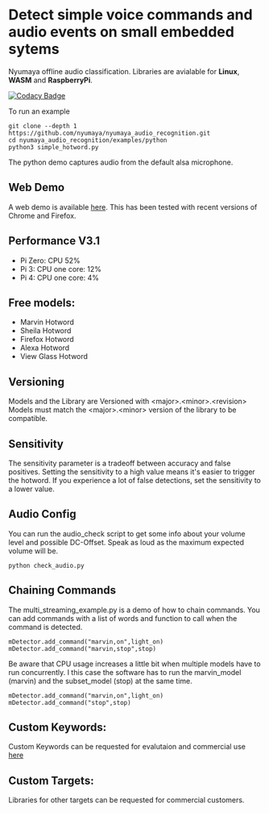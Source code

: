 # Detect simple voice commands and audio events on small embedded sytems
Nyumaya offline audio classification. Libraries are avialable for **Linux**, **WASM** and **RaspberryPi**.

[![Codacy Badge](https://app.codacy.com/project/badge/Grade/fa3ffbfff7fa4554acad93e044b24fdd)](https://www.codacy.com/gh/nyumaya/nyumaya_audio_recognition/dashboard?utm_source=github.com&amp;utm_medium=referral&amp;utm_content=nyumaya/nyumaya_audio_recognition&amp;utm_campaign=Badge_Grade)

To run an example

```
git clone --depth 1 https://github.com/nyumaya/nyumaya_audio_recognition.git
cd nyumaya_audio_recognition/examples/python
python3 simple_hotword.py
```

The python demo captures audio from the default alsa microphone.


## Web Demo

A web demo is available [here](https://nyumaya.com/demo/). 
This has been tested with recent versions of Chrome and Firefox.

## Performance V3.1

- Pi Zero: CPU 52%
- Pi 3: CPU one core: 12%
- Pi 4: CPU one core: 4%


## Free models:

- Marvin Hotword
- Sheila Hotword
- Firefox Hotword
- Alexa Hotword
- View Glass Hotword

## Versioning

Models and the Library are Versioned with \<major\>.\<minor\>.\<revision\>
Models must match the \<major\>.\<minor\> version of the library to be compatible.

## Sensitivity

The sensitivity parameter is a tradeoff between accuracy and false positives. Setting the sensitivity to a high value means it's easier to trigger the hotword. If you experience a lot of false detections, set the sensitivity to a lower value.


## Audio Config

You can run the audio_check script to get some info about your volume level and possible DC-Offset. Speak as loud as the maximum expected volume will be.
```
python check_audio.py
```

## Chaining Commands

The multi_streaming_example.py is a demo of how to chain commands.
You can add commands with a list of words and function to call when the command is detected.
```
mDetector.add_command("marvin,on",light_on)
mDetector.add_command("marvin,stop",stop)
```
Be aware that CPU usage increases a little bit when multiple models have to run concurrently. I this case the software has to run
the marvin_model (marvin) and the subset_model (stop) at the same time.
```
mDetector.add_command("marvin,on",light_on)
mDetector.add_command("stop",stop)
```

## Custom Keywords:

Custom Keywords can be requested for evalutaion and commercial use [here](https://nyumaya.com/requesting-custom-keywords/)

## Custom Targets:

Libraries for other targets can be requested for commercial customers.



